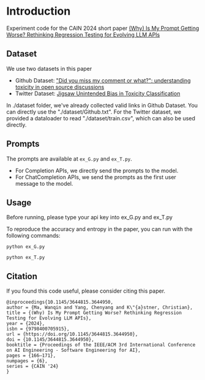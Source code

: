 # Introduction
Experiment code for the CAIN 2024 short paper [(Why) Is My Prompt Getting Worse? Rethinking Regression Testing for Evolving LLM APIs](https://dl.acm.org/doi/abs/10.1145/3644815.3644950)

## Dataset
We use two datasets in this paper
- Github Dataset: ["Did you miss my comment or what?": understanding toxicity in open source discussions](https://dl.acm.org/doi/10.1145/3510003.3510111)
- Twitter Dataset: [Jigsaw Unintended Bias in Toxicity Classification](https://www.kaggle.com/competitions/jigsaw-unintended-bias-in-toxicity-classification/data)

In ./dataset folder, we've already collected valid links in Github Dataset. You can directly use the
"./dataset/Github.txt". For the Twitter dataset, we provided a dataloader to read "./dataset/train.csv", which can also be used directly.

## Prompts
The prompts are available at `ex_G.py` and `ex_T.py`.
- For Completion APIs, we directly send the prompts to the model.
- For ChatCompletion APIs, we send the prompts as the first user message to the model.


## Usage
Before running, please type your api key into ex_G.py and ex_T.py

To reproduce the accuracy and entropy in the paper, you can run with the following commands:

`python ex_G.py`

`python ex_T.py`


## Citation
If you found this code useful, please consider citing this paper.
```
@inproceedings{10.1145/3644815.3644950,
author = {Ma, Wanqin and Yang, Chenyang and K\"{a}stner, Christian},
title = {(Why) Is My Prompt Getting Worse? Rethinking Regression Testing for Evolving LLM APIs},
year = {2024},
isbn = {9798400705915},
url = {https://doi.org/10.1145/3644815.3644950},
doi = {10.1145/3644815.3644950},
booktitle = {Proceedings of the IEEE/ACM 3rd International Conference on AI Engineering - Software Engineering for AI},
pages = {166–171},
numpages = {6},
series = {CAIN '24}
}
```
